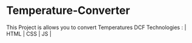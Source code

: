 # Temperature-Converter
This Project is allows you to convert Temperatures DCF Technologies : | HTML | CSS | JS |
